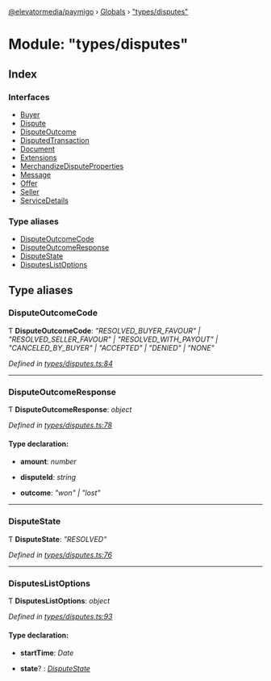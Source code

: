 [@elevatormedia/paymigo](../README.md) › [Globals](../globals.md) › ["types/disputes"](_types_disputes_.md)

# Module: "types/disputes"

## Index

### Interfaces

-   [Buyer](../interfaces/_types_disputes_.buyer.md)
-   [Dispute](../interfaces/_types_disputes_.dispute.md)
-   [DisputeOutcome](../interfaces/_types_disputes_.disputeoutcome.md)
-   [DisputedTransaction](../interfaces/_types_disputes_.disputedtransaction.md)
-   [Document](../interfaces/_types_disputes_.document.md)
-   [Extensions](../interfaces/_types_disputes_.extensions.md)
-   [MerchandizeDisputeProperties](../interfaces/_types_disputes_.merchandizedisputeproperties.md)
-   [Message](../interfaces/_types_disputes_.message.md)
-   [Offer](../interfaces/_types_disputes_.offer.md)
-   [Seller](../interfaces/_types_disputes_.seller.md)
-   [ServiceDetails](../interfaces/_types_disputes_.servicedetails.md)

### Type aliases

-   [DisputeOutcomeCode](_types_disputes_.md#disputeoutcomecode)
-   [DisputeOutcomeResponse](_types_disputes_.md#disputeoutcomeresponse)
-   [DisputeState](_types_disputes_.md#disputestate)
-   [DisputesListOptions](_types_disputes_.md#disputeslistoptions)

## Type aliases

### DisputeOutcomeCode

Ƭ **DisputeOutcomeCode**: _"RESOLVED_BUYER_FAVOUR" | "RESOLVED_SELLER_FAVOUR" | "RESOLVED_WITH_PAYOUT" | "CANCELED_BY_BUYER" | "ACCEPTED" | "DENIED" | "NONE"_

_Defined in [types/disputes.ts:84](https://github.com/ELEVATORmedia/paymigo/blob/eaf52dd/src/types/disputes.ts#L84)_

---

### DisputeOutcomeResponse

Ƭ **DisputeOutcomeResponse**: _object_

_Defined in [types/disputes.ts:78](https://github.com/ELEVATORmedia/paymigo/blob/eaf52dd/src/types/disputes.ts#L78)_

#### Type declaration:

-   **amount**: _number_

-   **disputeId**: _string_

-   **outcome**: _"won" | "lost"_

---

### DisputeState

Ƭ **DisputeState**: _"RESOLVED"_

_Defined in [types/disputes.ts:76](https://github.com/ELEVATORmedia/paymigo/blob/eaf52dd/src/types/disputes.ts#L76)_

---

### DisputesListOptions

Ƭ **DisputesListOptions**: _object_

_Defined in [types/disputes.ts:93](https://github.com/ELEVATORmedia/paymigo/blob/eaf52dd/src/types/disputes.ts#L93)_

#### Type declaration:

-   **startTime**: _Date_

-   **state**? : _[DisputeState](_types_disputes_.md#disputestate)_
